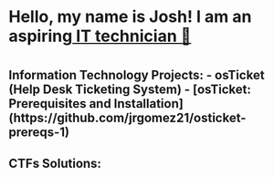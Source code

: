 <h1> Hello, my name is Josh! I am an aspiring<a href="https://www.linkedin.com/in/jgomez2126"> IT technician 👋</a> <h1>


<h2> Information Technology Projects: 
 - <b> osTicket (Help Desk Ticketing System) </b>
   - [osTicket: Prerequisites and Installation](https://github.com/jrgomez21/osticket-prereqs-1)
</h2>



<h2> CTFs Solutions: <h2>


